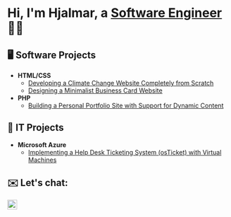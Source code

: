 <h1>Hi, I'm Hjalmar, a <a href="https://linkedin.com/in/hjalmardev">Software Engineer</a>👨‍💻</h1>

<h2>🖥️ Software Projects</h2>

- <b>HTML/CSS</b>
  - [Developing a Climate Change Website Completely from Scratch](https://github.com/hjalmardev/climate-site)
  - [Designing a Minimalist Business Card Website](https://github.com/hjalmardev/smallbusiness-site)
- <b>PHP</b>
  - [Building a Personal Portfolio Site with Support for Dynamic Content](https://github.com/hjalmardev/portfolio-site)

<h2>🛜 IT Projects</h2>

- <b>Microsoft Azure</b>
  - [Implementing a Help Desk Ticketing System (osTicket) with Virtual Machines](https://github.com/hjalmardev/osticket-prereqs)

<h2>✉️ Let's chat:</h2>

[<img align="left" alt="Hjalmar | LinkedIn" width="22px" src="https://cdn.jsdelivr.net/npm/simple-icons@8.8.0/icons/linkedin.svg" />][linkedin]

[linkedin]: https://linkedin.com/in/hjalmardev
